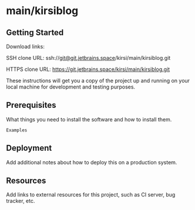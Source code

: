 # main/kirsiblog



## Getting Started

Download links:

SSH clone URL: ssh://git@git.jetbrains.space/kirsi/main/kirsiblog.git

HTTPS clone URL: https://git.jetbrains.space/kirsi/main/kirsiblog.git



These instructions will get you a copy of the project up and running on your local machine for development and testing purposes.

## Prerequisites

What things you need to install the software and how to install them.

```
Examples
```

## Deployment

Add additional notes about how to deploy this on a production system.

## Resources

Add links to external resources for this project, such as CI server, bug tracker, etc.

